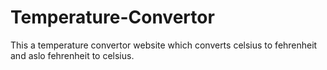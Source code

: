 # Temperature-Convertor
This a temperature convertor website which converts celsius to fehrenheit and aslo fehrenheit to celsius.
